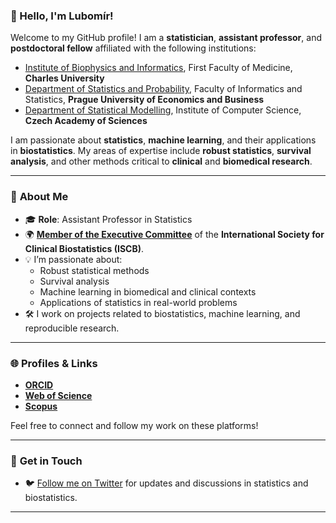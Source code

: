 ### 👋 Hello, I'm Lubomír!

Welcome to my GitHub profile! I am a **statistician**, **assistant professor**, and **postdoctoral fellow** affiliated with the following institutions:

- [Institute of Biophysics and Informatics](https://is.cuni.cz/webapps/whois2/osoba/1121663932437885/?lang=en), First Faculty of Medicine, **Charles University**
- [Department of Statistics and Probability](https://kstp.vse.cz/english/about-the-department/members-of-the-department/), Faculty of Informatics and Statistics, **Prague University of Economics and Business**
- [Department of Statistical Modelling](https://www.cs.cas.cz/staff/stepanek/en), Institute of Computer Science, **Czech Academy of Sciences**

I am passionate about **statistics**, **machine learning**, and their applications in **biostatistics**. My areas of expertise include **robust statistics**, **survival analysis**, and other methods critical to **clinical** and **biomedical research**.

---

### 📜 **About Me**
- 🎓 **Role**: Assistant Professor in Statistics
- 🌍 [**Member of the Executive Committee**](https://iscb.international/executive-committee/) of the **International Society for Clinical Biostatistics (ISCB)**.
- 💡 I’m passionate about:
  - Robust statistical methods
  - Survival analysis
  - Machine learning in biomedical and clinical contexts
  - Applications of statistics in real-world problems
- 🛠️ I work on projects related to biostatistics, machine learning, and reproducible research.

---

### 🌐 **Profiles & Links**
- [**ORCID**](https://orcid.org/0000-0002-8308-4304)  
- [**Web of Science**](https://www.webofscience.com/wos/author/record/3811145)  
- [**Scopus**](https://www.scopus.com/authid/detail.uri?authorId=57210897167) 

Feel free to connect and follow my work on these platforms!

---


### 🌟 **Get in Touch**
- 🐦 [Follow me on Twitter](https://x.com/lubomirstepanek) for updates and discussions in statistics and biostatistics.

---


<!-- ## Hi there 👋

**LStepanek/LStepanek** is a ✨ _special_ ✨ repository because its `README.md` (this file) appears on your GitHub profile.

Here are some ideas to get you started:

- 🔭 I’m currently working on ...
- 🌱 I’m currently learning ...
- 👯 I’m looking to collaborate on ...
- 🤔 I’m looking for help with ...
- 💬 Ask me about ...
- 📫 How to reach me: ...
- 😄 Pronouns: ...
- ⚡ Fun fact: ...
--> 
